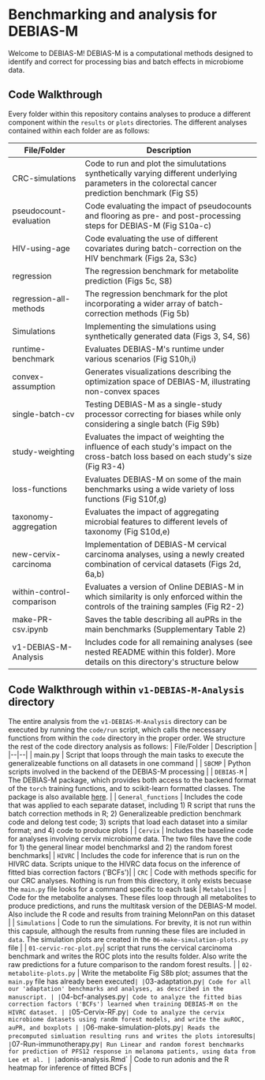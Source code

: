



# Benchmarking and analysis for DEBIAS-M

Welcome to DEBIAS-M! DEBIAS-M is a computational methods designed to identify and correct for processing bias and batch effects in microbiome data. 

## Code Walkthrough
Every folder within this repository contains analyses to produce a different component within the `results` or `plots` directories. The different analyses contained within each folder are as follows:

| File/Folder | Description |
|--|--|
|CRC-simulations	 |   Code to run and plot the  simulutations synthetically varying different underlying parameters in the colorectal cancer prediction benchmark (Fig S5)|	
| pseudocount-evaluation | Code evaluating the impact of pseudocounts and flooring as pre- and post-processing steps for DEBIAS-M (Fig S10a-c)|
|HIV-using-age	| Code evaluating the use of different covariates during batch-correction on the HIV benchmark (Figs 2a, S3c)|
|regression| The regression benchmark for metabolite prediction (Figs 5c, S8)|
|regression-all-methods| The regression benchmark for the plot incorporating a wider array of batch-correction methods (Fig 5b)|
|Simulations | Implementing the simulations using synthetically generated data (Figs 3, S4, S6) |
|runtime-benchmark| Evaluates DEBIAS-M's runtime under various scenarios (Fig S10h,i)|
|convex-assumption | Generates visualizations describing the optimization space of DEBIAS-M, illustrating non-convex spaces |
| single-batch-cv| Testing DEBIAS-M as a single-study processor correcting for biases while only considering a single batch (Fig S9b)| 
|study-weighting | Evaluates the impact of weighting the influence of each study's impact on the cross-batch loss based on each study's size (Fig R3-4)|
|loss-functions	| Evaluates DEBIAS-M on some of the main benchmarks using a wide variety of loss functions (Fig S10f,g)|	
|taxonomy-aggregation | Evaluates the impact of aggregating microbial features to different levels of taxonomy (Fig S10d,e)|
|new-cervix-carcinoma | Implementation of DEBIAS-M cervical carcinoma analyses, using a newly created combination of cervical datasets (Figs 2d, 6a,b)|
| within-control-comparison | Evaluates a version of Online DEBIAS-M in which similarity is only enforced within the controls of the training samples (Fig R2-2)|
| make-PR-csv.ipynb | Saves the table describing all auPRs in the main benchmarks (Supplementary Table 2) |
| v1-DEBIAS-M-Analysis | Includes code for all remaining analyses (see nested README within this folder). More details on this directory's structure below |


## Code Walkthrough within `v1-DEBIAS-M-Analysis` directory
The entire analysis from the `v1-DEBIAS-M-Analysis` directory can be executed by running the `code/run` script, which calls the necessary functions from within the `code` directory in the proper order. We structure the rest of the code directory analysis as follows:
| File/Folder | Description |
|--|--|
| main.py | Script that loops through the main tasks to execute the generalizeable functions on all datasets in one command | 
| `SBCMP` | Python scripts involved in the backend of the DEBIAS-M processing |
| `DEBIAS-M` | The DEBIAS-M package, which provides both access to the backend format of the `torch` training functions, and to scikit-learn formatted classes. The package is also available [here](https://github.com/korem-lab/DEBIAS-M). |
| `General_functions` | Includes the code that was applied to each separate dataset, including 1) R script that runs the batch correction methods in R; 2) Generalizeable prediction benchmark code and delong test code; 3) scripts that load each dataset into a similar format; and 4) code to produce plots |
| `Cervix` | Includes the baseline code for analyses involving cervix microbiome data. The two files have the code for 1) the general linear model benchmarksl and 2) the random forest benchmarks|
| `HIVRC` | Includes the code for inference that is run on the HIVRC data. Scripts unique to the HIVRC data focus on the inference of fitted bias correction factors ('BCFs')|
| `CRC` | Code with methods specific for our CRC analyses. Nothing is run from this directory, it only exists becuase the `main.py` file looks for a command specific to each task  |
 `Metabolites` | Code for the metabolite analyses. These files loop through all metabolites to produce predictions, and runs the multitask version of the DEBIAS-M model. Also include the R code and results from training MelonnPan on this dataset |
| `Simulations` |  Code to run the simulations. For brevity, it is not run within this capsule, although the results from running these files are included in `data`. The simulation plots are created in the `06-make-simulation-plots.py` file |
| `01-cervic-roc-plot.py`| script that runs the cervical carcinoma benchmark and writes the ROC plots into the results folder. Also write the raw predictions for a future comparison to the random forest results.   | 
| `02-metabolite-plots.py` | Write the metabolite Fig S8b plot; assumes that the `main.py` file has already been executed` |
| `03-adaptation.py` | Code for all our 'adaptation' benchmarks and analyses, as described in the manuscript. |
| `04-bcf-analyses.py` | Code to analyze the fitted bias correction factors ('BCFs') learned when training DEBIAS-M on the HIVRC dataset. |
| `05-Cervix-RF.py` | Code to analyze the cervix microbiome datasets using randm forest models, and write the auROC, auPR, and boxplots |
| `06-make-simulation-plots.py` | Reads the precomputed simluation resulting runs and writes the plots into `results` |
| `07-Run-immunotherapy.py` | Run Linear and random forest benchmarks for prediction of PFS12 response in melanoma patients, using data from Lee et al. |
| `adonis-analysis.Rmd` | Code to run adonis and the R heatmap for inference of fitted BCFs |

